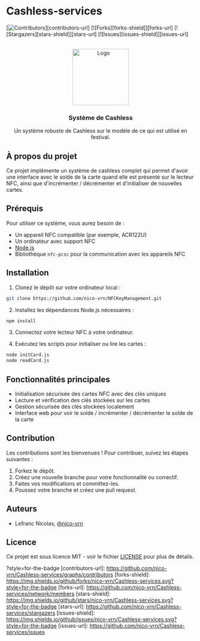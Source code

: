 # Cashless-services
<a name="readme-top"></a>

[![Contributors][contributors-shield]][contributors-url]
[![Forks][forks-shield]][forks-url]
[![Stargazers][stars-shield]][stars-url]
[![Issues][issues-shield]][issues-url]

<!-- PROJECT LOGO -->
<br />
<div align="center">
  <a href="https://github.com/nico-vrn/Cashless-services">
    <img src="Images/logo_nfc.png" alt="Logo" width="150" height="150">
  </a>

  <h3 align="center">Système de Cashless</h3>

  <p align="center">
    Un système robuste de Cashless sur le modèle de ce qui est utilisé en festival.
    <br />
   </p>
</div>

## À propos du projet 

Ce projet implémente un système de cashless complet qui permet d'avoir une interface avec le solde de la carte quand elle est présenté sur le lecteur NFC, ainsi que d'incrémenter / décrémenter et d'initialiser de nouvelles cartes.

## Prérequis

Pour utiliser ce système, vous aurez besoin de :

* Un appareil NFC compatible (par exemple, ACR122U)
* Un ordinateur avec support NFC
* [Node.js](https://nodejs.org/en/download/)
* Bibliothèque `nfc-pcsc` pour la communication avec les appareils NFC

## Installation

1. Clonez le dépôt sur votre ordinateur local :

```sh
git clone https://github.com/nico-vrn/NFCKeyManagement.git
```

2. Installez les dépendances Node.js nécessaires :
```sh
npm install
```

3. Connectez votre lecteur NFC à votre ordinateur.

4. Exécutez les scripts pour initialiser ou lire les cartes :

```sh 
node initCard.js
node readCard.js
```

## Fonctionnalités principales

- Initialisation sécurisée des cartes NFC avec des clés uniques
- Lecture et vérification des clés stockées sur les cartes
- Gestion sécurisée des clés stockées localement
- Interface web pour voir le solde / incrémenter / décrémenter le solde de la carte

## Contribution 
Les contributions sont les bienvenues ! Pour contribuer, suivez les étapes suivantes :

1. Forkez le dépôt.
2. Créez une nouvelle branche pour votre fonctionnalité ou correctif.
3. Faites vos modifications et committez-les.
4. Poussez votre branche et créez une pull request.

## Auteurs

- Lefranc Nicolas, [@nico-vrn](https://github.com/nico-vrn)

## Licence

Ce projet est sous licence MIT - voir le fichier [LICENSE](LICENSE) pour plus de détails.


<!-- MARKDOWN LINKS & IMAGES -->
<!-- https://www.markdownguide.org/basic-syntax/#reference-style-links -->
[contributors-shield]: https://img.shields.io/github/contributors/nico-vrn/Cashless-services
?style=for-the-badge
[contributors-url]: https://github.com/nico-vrn/Cashless-services/graphs/contributors
[forks-shield]: https://img.shields.io/github/forks/nico-vrn/Cashless-services.svg?style=for-the-badge
[forks-url]: https://github.com/nico-vrn/Cashless-services/network/members
[stars-shield]: https://img.shields.io/github/stars/nico-vrn/Cashless-services.svg?style=for-the-badge
[stars-url]: https://github.com/nico-vrn/Cashless-services/stargazers
[issues-shield]: https://img.shields.io/github/issues/nico-vrn/Cashless-services.svg?style=for-the-badge
[issues-url]: https://github.com/nico-vrn/Cashless-services/issues